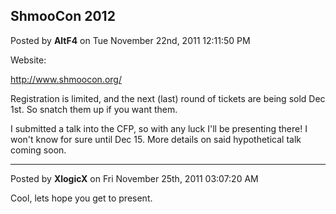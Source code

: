 ## ShmooCon 2012
Posted by **AltF4** on Tue November 22nd, 2011 12:11:50 PM

Website:
<!-- m --><a class="postlink" href="http://www.shmoocon.org/">http://www.shmoocon.org/</a><!-- m -->

Registration is limited, and the next (last) round of tickets are being sold Dec 1st. So snatch them up if you want them.

I submitted a talk into the CFP, so with any luck I'll be presenting there! I won't know for sure until Dec 15. More details on said hypothetical talk coming soon.

--------------------------------------------------------------------------------

Posted by **XlogicX** on Fri November 25th, 2011 03:07:20 AM

Cool, lets hope you get to present.

